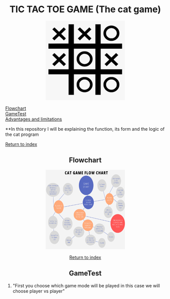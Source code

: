 <div align= "center">

<h1> TIC TAC TOE GAME (The cat game) </h1>
<img src="https://github.com/UP210923/UP210923_CPP/blob/main/imagenes/gato.png" height="250" width="250">
</div align="center">

[Flowchart](#Flowchart)  
[GameTest](#GameTest)  
[Advantages and limitations](#Advantages)  
 
 
 
**In this repository I will be explaining the function, its form and the logic of the cat program

 
[Return to index](#index)
<div align="center">
  
<h2>Flowchart</h2>
 <img src="https://github.com/UP210923/UP210923_CPP/blob/main/imagenes/Flowchart.png" height="250" width="250">
 
 
 [Return to index](#index)
<h2>GameTest</h2>
</div align="center">

1. "First you choose which game mode will be played in this case we will choose player vs player"


